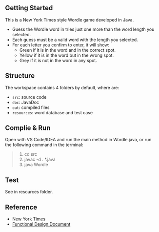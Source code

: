 ## Getting Started

This is a New York Times style Wordle game developed in Java.

- Guess the Wordle word in tries just one more than the word length you selected.
- Each guess must be a valid word with the length you selected.
- For each letter you confirm to enter, it will show:
  - Green if it is in the word and in the correct spot.
  - Yellow if it is in the word but in the wrong spot.
  - Grey if it is not in the word in any spot.


## Structure

The workspace contains 4 folders by default, where are:

- `src`: source code
- `doc`: JavaDoc
- `out`: compiled files
- `resources`: word database and test case


## Complie & Run

Open with VS Code/IDEA and run the main method in Wordle.java, or run the following command in the terminal:

> 1. cd src
> 2. javac -d . *.java
> 3. java Wordle


## Test

See in resources folder.


## Reference

- [New York Times](https://www.nytimes.com/games/wordle/index.html)
- [Functional Design Document](https://www.mubucm.com/doc/7zAyAh92DyW)
